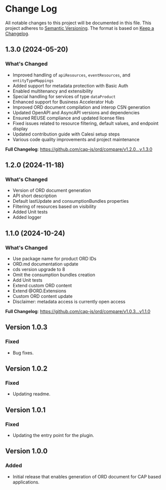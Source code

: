 # Change Log

All notable changes to this project will be documented in this file.
This project adheres to [Semantic Versioning](http://semver.org/).
The format is based on [Keep a Changelog](http://keepachangelog.com/).
## 1.3.0 (2024-05-20)

### What's Changed

- Improved handling of `apiResources`, `eventResources`, and `entityTypeMappings`
- Added support for metadata protection with Basic Auth
- Enabled multitenancy and extensibility
- Special handling for services of type `dataProduct`
- Enhanced support for Business Accelerator Hub
- Improved ORD document compilation and interop CSN generation
- Updated OpenAPI and AsyncAPI versions and dependencies
- Ensured REUSE compliance and updated license files
- Fixed issues related to resource filtering, default values, and endpoint display
- Updated contribution guide with Calesi setup steps
- Various code quality improvements and project maintenance

**Full Changelog**: https://github.com/cap-js/ord/compare/v1.2.0...v.1.3.0

## 1.2.0 (2024-11-18)

### What's Changed

- Version of ORD document generation
- API short description
- Default lastUpdate and consumptionBundles properties
- Filtering of resources based on visibility
- Added Unit tests
- Added logger

## 1.1.0 (2024-10-24)

### What's Changed

- Use package name for product ORD IDs
- ORD.md documentation update
- cds version upgrade to 8
- Omit the consumption bundles creation
- Add Unit tests
- Extend custom ORD content
- Extend @ORD.Extensions
- Custom ORD content update
- Disclaimer: metadata access is currently open access

**Full Changelog**: <https://github.com/cap-js/ord/compare/v1.0.3...v1.1.0>

## Version 1.0.3

### Fixed

- Bug fixes.

## Version 1.0.2

### Fixed

- Updating readme.

## Version 1.0.1

### Fixed

- Updating the entry point for the plugin.

## Version 1.0.0

### Added

- Initial release that enables generation of ORD document for CAP based applications.

